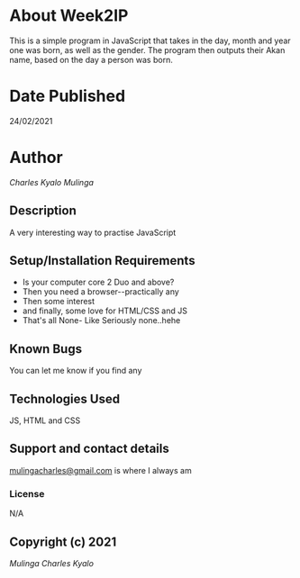 # About Week2IP
This is a simple program in JavaScript that takes in the day, month and year one was born, as well as the gender. 
The program then outputs their Akan name, based on the day a person was born.
# Date Published 
24/02/2021
# Author    
*Charles Kyalo Mulinga*
## Description
A very interesting way to practise JavaScript
## Setup/Installation Requirements
* Is your computer core 2 Duo and above?
* Then you need a browser--practically any
* Then some interest
* and finally, some love for HTML/CSS and JS
* That's all
None- Like Seriously none..hehe
## Known Bugs
You can let me know if you find any 
## Technologies Used
JS, HTML and CSS
## Support and contact details
mulingacharles@gmail.com is where I always am
### License
N/A
## Copyright (c) 2021 
*Mulinga Charles Kyalo*
